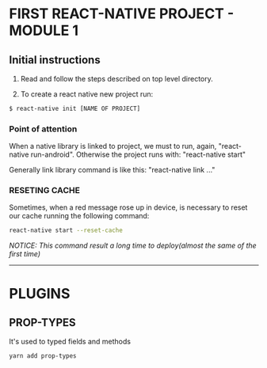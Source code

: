 # FIRST REACT-NATIVE PROJECT - MODULE 1

## Initial instructions

1. Read and follow the steps described on top level directory.

2. To create a react native new project run:

```bash
$ react-native init [NAME OF PROJECT]
```

### Point of attention

When a native library is linked to project, we must to run, again, "react-native run-android". Otherwise the project runs with: "react-native start"

Generally link library command is like this: "react-native link ..."

### RESETING CACHE

Sometimes, when a red message rose up in device, is necessary to reset our cache running the following command:

```bash
react-native start --reset-cache
```

*NOTICE: This command result a long time to deploy(almost the same of the first time)*

___

# PLUGINS

## PROP-TYPES

It's used to typed fields and methods

```bash
yarn add prop-types
```



